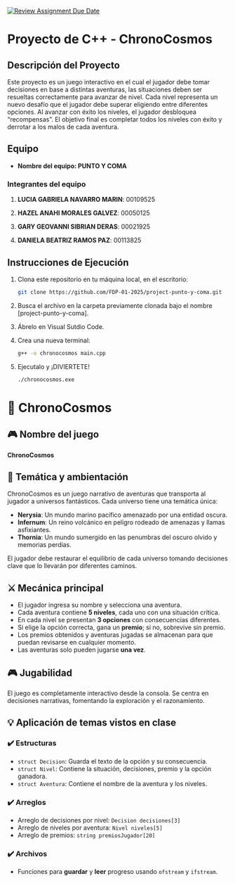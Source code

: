 [![Review Assignment Due Date](https://classroom.github.com/assets/deadline-readme-button-22041afd0340ce965d47ae6ef1cefeee28c7c493a6346c4f15d667ab976d596c.svg)](https://classroom.github.com/a/mi1WNrHU)
# Proyecto de C++ - ChronoCosmos



## Descripción del Proyecto

Este proyecto es un juego interactivo en el cual el jugador debe tomar decisiones en base a distintas aventuras, las situaciones deben ser resueltas correctamente para avanzar de nivel. Cada nivel representa un nuevo desafío que el jugador debe superar eligiendo entre diferentes opciones. Al avanzar con éxito los niveles, el jugador desbloquea “recompensas”. El objetivo final es completar todos los niveles con éxito y derrotar a los malos de cada aventura.

## Equipo

- **Nombre del equipo: PUNTO Y COMA** 

### Integrantes del equipo

1. **LUCIA GABRIELA NAVARRO MARIN**: 00109525

2. **HAZEL ANAHI MORALES GALVEZ**: 00050125
   
3. **GARY GEOVANNI SIBRIAN DERAS**: 00021925

4. **DANIELA BEATRIZ RAMOS PAZ**: 00113825


## Instrucciones de Ejecución

1. Clona este repositorio en tu máquina local, en el escritorio:
   ```bash
   git clone https://github.com/FDP-01-2025/project-punto-y-coma.git

2. Busca el archivo en la carpeta previamente clonada bajo el nombre [project-punto-y-coma].

3. Ábrelo en Visual Sutdio Code.

4. Crea una nueva terminal:
   ```bash
   g++ -o chronocosmos main.cpp

5. Ejecutalo y ¡DIVIERTETE!
   ```bash
   ./chronocosmos.exe


# 🌌 ChronoCosmos

## 🎮 Nombre del juego
**ChronoCosmos**

## 🌟 Temática y ambientación
ChronoCosmos es un juego narrativo de aventuras que transporta al jugador a universos fantásticos. Cada universo tiene una temática única:

- **Nerysia**: Un mundo marino pacífico amenazado por una entidad oscura.
- **Infernum**: Un reino volcánico en peligro rodeado de amenazas y llamas asfixiantes.
- **Thornia**: Un mundo sumergido en las penumbras del oscuro olvido y memorias perdias.

El jugador debe restaurar el equilibrio de cada universo tomando decisiones clave que lo llevarán 
por diferentes caminos.

## ⚔️ Mecánica principal
- El jugador ingresa su nombre y selecciona una aventura.
- Cada aventura contiene **5 niveles**, cada uno con una situación crítica.
- En cada nivel se presentan **3 opciones** con consecuencias diferentes.
- Si elige la opción correcta, gana un **premio**; si no, sobrevive sin premio.
- Los premios obtenidos y aventuras jugadas se almacenan para que puedan revisarse en cualquier momento.
- Las aventuras solo pueden jugarse **una vez**.

## 🎮 Jugabilidad
El juego es completamente interactivo desde la consola. Se centra en decisiones narrativas, fomentando la exploración y el razonamiento.

## 💡 Aplicación de temas vistos en clase

### ✔️ Estructuras
- `struct Decision`: Guarda el texto de la opción y su consecuencia.
- `struct Nivel`: Contiene la situación, decisiones, premio y la opción ganadora.
- `struct Aventura`: Contiene el nombre de la aventura y los niveles.

### ✔️ Arreglos
- Arreglo de decisiones por nivel: `Decision decisiones[3]`
- Arreglo de niveles por aventura: `Nivel niveles[5]`
- Arreglo de premios: `string premiosJugador[20]`

### ✔️ Archivos
- Funciones para **guardar** y **leer** progreso usando `ofstream` y `ifstream`.

